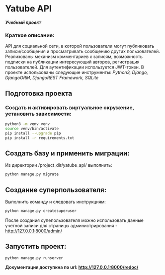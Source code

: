 # Yatube API
**_Учебный проект_**

### Краткое описание:
API для социальной сети, в которой пользователи могут публиковать записи/сообщения и просматривать сообщению других пользователей. Реализованы механизм комментариев к записям, возможность подписки на публикации интересующий авторов, регистрация пользователей.
Для аутентификации используется JWT-токен.
В проекте использованы следующие инструменты:
_Python3, Django, DjangoORM, DjangoREST Framework, SQLite_

## Подготовка проекта
### Создать и активировать виртуальное окружение, установить зависимости:
```sh
python3 -m venv venv
source venv/bin/activate
pip install --upgrade pip
pip install -r requirements.txt
```

## Создать базу и применить миграции:
Из директории /project_dir/yatube_api/ выполнить:
```sh
python manage.py migrate
```

## Создание суперпользователя:
Выполнить команду и следовать инструкциям:
```sh
python manage.py createsuperuser
```
После создания супепользователя можно использовать данные учетной записи для страницы администрирования - http://127.0.0.1:8000/admin/

## Запустить проект:
```sh
python manage.py runserver
```

**Документация доступкна по url: http://127.0.0.1:8000/redoc/**
